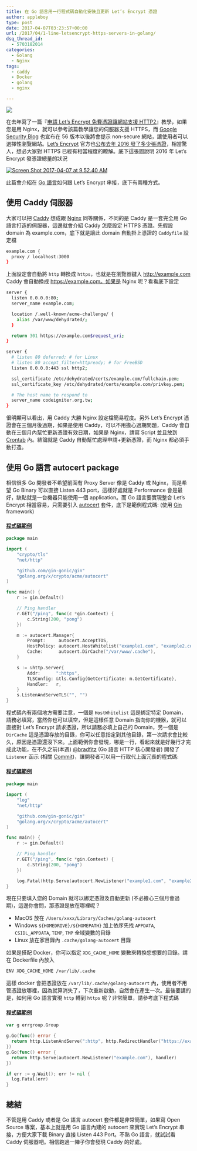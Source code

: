 ```yaml
---
title: 在 Go 語言用一行程式碼自動化安裝且更新 Let’s Encrypt 憑證
author: appleboy
type: post
date: 2017-04-07T03:23:57+00:00
url: /2017/04/1-line-letsencrypt-https-servers-in-golang/
dsq_thread_id:
  - 5703182014
categories:
  - Golang
  - Nginx
tags:
  - caddy
  - Docker
  - golang
  - nginx

---
```

[![][1]][1]

在去年寫了一篇『[申請 Let’s Encrypt 免費憑證讓網站支援 HTTP2][2]』教學，如果您是用 Nginx，就可以參考該篇教學讓您的伺服器支援 HTTPS，而 [Google Security Blog][3] 也宣布在 56 版本以後將會提示 non-secure 網站，讓使用者可以選擇性瀏覽網站。[Let’s Encrypt][4] 官方也[公布去年 2016 發了多少張憑證][5]，相當驚人，想必大家對 HTTPS 已經有相當程度的瞭解。底下這張圖說明 2016 年 Let’s Encrypt 發憑證總量的狀況

[<img src="https://i2.wp.com/c1.staticflickr.com/3/2820/33499997070_dfa4f1cf7c_z.jpg?w=840&#038;ssl=1" alt="Screen Shot 2017-04-07 at 9.52.40 AM" data-recalc-dims="1" />][6]

此篇會介紹在 [Go 語言][7]如何跟 Let’s Encrypt 串接，底下有兩種方式。

<!--more-->

## 使用 Caddy 伺服器

大家可以把 [Caddy][8] 想成跟 [Nginx][9] 同等關係，不同的是 Caddy 是一套完全用 Go 語言打造的伺服器，這邊就會介紹 Caddy 怎麼設定 HTTPS 憑證。先假設 domain 為 example.com，底下就是讓此 domain 自動掛上憑證的 `Caddyfile` 設定檔

```bash
example.com {
  proxy / localhost:3000
}
```

上面設定會自動將 `http` 轉換成 `https`，也就是在瀏覽器鍵入 <http://example.com> Caddy 會自動換成 <https://example.com。如果是> Nginx 呢？看看底下設定

```bash
server {
  listen 0.0.0.0:80;
  server_name example.com;

  location /.well-known/acme-challenge/ {
    alias /var/www/dehydrated/;
  }

  return 301 https://example.com$request_uri;
}

server {
  # listen 80 deferred; # for Linux
  # listen 80 accept_filter=httpready; # for FreeBSD
  listen 0.0.0.0:443 ssl http2;

  ssl_certificate /etc/dehydrated/certs/example.com/fullchain.pem;
  ssl_certificate_key /etc/dehydrated/certs/example.com/privkey.pem;

  # The host name to respond to
  server_name codeigniter.org.tw;
}
```

很明顯可以看出，用 Caddy 大勝 Nginx 設定檔簡易程度。另外 Let’s Encrypt 憑證會在三個月後過期，如果是使用 Caddy，可以不用擔心過期問題，Caddy 會自動在三個月內幫忙更新憑證有效日期，如果是 Nginx，請寫 Script 並且放到 [Crontab][10] 內。結論就是 Caddy 自動幫忙處理申請+更新憑證，而 Nginx 都必須手動打造。

## 使用 Go 語言 autocert package

相信很多 Go 開發者不希望前面有 Proxy Server 像是 Caddy 或 Nginx，而是希望 Go Binary 可以直接 Listen 443 port，這樣好處就是 Performance 會是最好，缺點就是一台機器只能使用一個 application。而 Go 語言要實現整合 Let’s Encrypt 相當容易，只需要引入 [autocert][11] 套件，底下是範例程式碼: (使用 [Gin][12] framework)

#### [程式碼範例][13]

```go
package main

import (
    "crypto/tls"
    "net/http"

    "github.com/gin-gonic/gin"
    "golang.org/x/crypto/acme/autocert"
)

func main() {
    r := gin.Default()

    // Ping handler
    r.GET("/ping", func(c *gin.Context) {
        c.String(200, "pong")
    })

    m := autocert.Manager{
        Prompt:     autocert.AcceptTOS,
        HostPolicy: autocert.HostWhitelist("example1.com", "example2.com"),
        Cache:      autocert.DirCache("/var/www/.cache"),
    }

    s := &http.Server{
        Addr:      ":https",
        TLSConfig: &tls.Config{GetCertificate: m.GetCertificate},
        Handler:   r,
    }
    s.ListenAndServeTLS("", "")
}
```

程式碼內有兩個地方需要注意，一個是 `HostWhitelist` 這是綁定特定 Domain，請務必填寫，當然你也可以填空，但是這樣任意 Domain 指向你的機器，就可以直接對 Let’s Encrypt 請求憑證，所以請務必填上自己的 Domain，另一個是 `DirCache` 這是憑證存放的目錄，你可以任意指定到其他目錄，第一次請求會比較久，原因是憑證還沒下來。上面範例你會發現，哪是一行，看起來就是好幾行才完成此功能，在不久之前(本週) [@bradfitz][14] (Go 語言 HTTP 核心開發者) 開發了 `Listener` 函示 (相關 [Commit][15])，讓開發者可以用一行取代上面冗長的程式碼:

#### [程式碼範例][16]

```go
package main

import (
    "log"
    "net/http"

    "github.com/gin-gonic/gin"
    "golang.org/x/crypto/acme/autocert"
)

func main() {
    r := gin.Default()

    // Ping handler
    r.GET("/ping", func(c *gin.Context) {
        c.String(200, "pong")
    })

    log.Fatal(http.Serve(autocert.NewListener("example1.com", "example2.com"), r))
}
```

現在只要填入您的 Domain 就可以綁定憑證及自動更新 (不必擔心三個月會過期)，這邊你會問，那憑證是放在哪裡呢？

  * MacOS 放在 `/Users/xxxx/Library/Caches/golang-autocert`
  * Windows `${HOMEDRIVE}/${HOMEPATH}` 加上依序先找 `APPDATA`, `CSIDL_APPDATA`, `TEMP`, `TMP` 全域變數的目錄
  * Linux 放在家目錄內 `.cache/golang-autocert` 目錄

如果是搭配 Docker，你可以指定 `XDG_CACHE_HOME` 變數來轉換您想要的目錄。請在 Dockerfile 內放入

```bash
ENV XDG_CACHE_HOME /var/lib/.cache
```

這樣 docker 會把憑證放在 `/var/lib/.cache/golang-autocert` 內，使用者不用管憑證放哪裡，因為就算消失了，下次重新啟動，自然會在產生一次。最後要講的是，如何用 Go 語言實現 `http` 轉到 `https` 呢？非常簡單，請參考底下程式碼

#### [程式碼範例][17]

```go
var g errgroup.Group

g.Go(func() error {
  return http.ListenAndServe(":http", http.RedirectHandler("https://example.com", 303))
})
g.Go(func() error {
  return http.Serve(autocert.NewListener("example.com"), handler)
})

if err := g.Wait(); err != nil {
  log.Fatal(err)
}
```

## 總結

不管是用 Caddy 或者是 Go 語言 autocert 套件都是非常簡單，如果寫 Open Source 專案，基本上就是用 Go 語言內建的 autocert 來實現 Let’s Encrypt 串接，方便大家下載 Binary 直接 Listen 443 Port。不熟 Go 語言，就試試看 Caddy 伺服器吧。相信跑過一陣子你會發現 Caddy 的好處。

 [1]: https://lh3.googleusercontent.com/jsocHCR9A9yEfDVUTrU0m42_aHhTEVDGW5p5PsQSx7GSlkt3gLjohfXH3S7P7p982332ruU_e-EtW0LwmiuZjvN65VIcyME-zE35C6EM0IV1nqY6KoNw3dwW2djjid3F-T5YgnJothA=w1920-h1080
 [2]: https://blog.wu-boy.com/2016/10/website-support-http2-using-letsencrypt/
 [3]: https://security.googleblog.com/2016/09/moving-towards-more-secure-web.html
 [4]: https://letsencrypt.org/
 [5]: https://letsencrypt.org/2017/01/06/le-2016-in-review.html
 [6]: https://www.flickr.com/photos/appleboy/33499997070/in/dateposted-public/ "Screen Shot 2017-04-07 at 9.52.40 AM"
 [7]: https://golang.org
 [8]: https://caddyserver.com/
 [9]: https://nginx.org/en/
 [10]: http://linux.vbird.org/linux_basic/0430cron.php
 [11]: https://godoc.org/golang.org/x/crypto/acme/autocert
 [12]: https://github.com/gin-gonic/gin
 [13]: https://github.com/go-training/training/blob/master/example10-simple-http-server/server/server05.go
 [14]: https://github.com/bradfitz
 [15]: https://github.com/golang/crypto/commit/b020702ab212964a017cbb8f7db52b5367017a4d
 [16]: https://github.com/go-training/training/blob/master/example10-simple-http-server/server/server06.go
 [17]: https://github.com/go-training/training/blob/master/example10-simple-http-server/server/server07.go